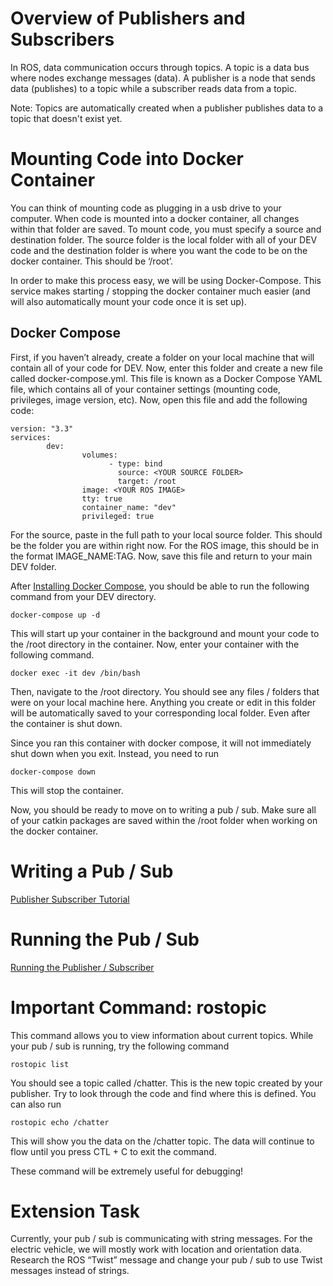 # Overview of Publishers and Subscribers
In ROS, data communication occurs through topics. A topic is a data bus where nodes exchange messages (data). A publisher is a node that sends data (publishes) to a topic while a subscriber reads data from a topic.

Note: Topics are automatically created when a publisher publishes data to a topic that doesn't exist yet.

# Mounting Code into Docker Container
You can think of mounting code as plugging in a usb drive to your computer. When code is mounted into a docker container, all changes within that folder are saved. To mount code, you must specify a source and destination folder. The source folder is the local folder with all of your DEV code and the destination folder is where you want the code to be on the docker container. This should be ‘/root’.

In order to make this process easy, we will be using Docker-Compose. This service makes starting / stopping the docker container much easier (and will also automatically mount your code once it is set up).

## Docker Compose
First, if you haven’t already, create a folder on your local machine that will contain all of your code for DEV. Now, enter this folder and create a new file called docker-compose.yml. This file is known as a Docker Compose YAML file, which contains all of your container settings (mounting code, privileges, image version, etc). Now, open this file and add the following code:
```
version: "3.3"
services:
        dev:
                volumes:
                      - type: bind
                        source: <YOUR SOURCE FOLDER>
                        target: /root
                image: <YOUR ROS IMAGE>
                tty: true
                container_name: "dev"
                privileged: true
```
For the source, paste in the full path to your local source folder. This should be the folder you are within right now. For the ROS image, this should be in the format IMAGE_NAME:TAG. Now, save this file and return to your main DEV folder.

After [Installing Docker Compose](https://docs.docker.com/compose/install/), you should be able to run the following command from your DEV directory.
```
docker-compose up -d
```
This will start up your container in the background and mount your code to the /root directory in the container. Now, enter your container with the following command.
```
docker exec -it dev /bin/bash
```
Then, navigate to the /root directory. You should see any files / folders that were on your local machine here. Anything you create or edit in this folder will be automatically saved to your corresponding local folder. Even after the container is shut down.

Since you ran this container with docker compose, it will not immediately shut down when you exit. Instead, you need to run
```
docker-compose down
```
This will stop the container.

Now, you should be ready to move on to writing a pub / sub. Make sure all of your catkin packages are saved within the /root folder when working on the docker container.

# Writing a Pub / Sub
[Publisher Subscriber Tutorial](http://wiki.ros.org/ROS/Tutorials/WritingPublisherSubscriber%28python%29)

# Running the Pub / Sub
[Running the Publisher / Subscriber](http://wiki.ros.org/ROS/Tutorials/ExaminingPublisherSubscriber)

# Important Command: rostopic
This command allows you to view information about current topics. While your pub / sub is running, try the following command
```
rostopic list
```
You should see a topic called /chatter. This is the new topic created by your publisher. Try to look through the code and find where this is defined. You can also run
```
rostopic echo /chatter
```
This will show you the data on the /chatter topic. The data will continue to flow until you press CTL + C to exit the command.

These command will be extremely useful for debugging!

# Extension Task
Currently, your pub / sub is communicating with string messages. For the electric vehicle, we will mostly work with location and orientation data. Research the ROS “Twist” message and change your pub / sub to use Twist messages instead of strings.
